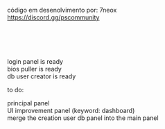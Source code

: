 código em desenolvimento por: 7neox <br>
https://discord.gg/pscommunity <br>
<br>
<br>
<br>
<br>
<br>
login panel is ready <br>
bios puller is ready <br>
db user creator is ready <br>

to do:

principal panel <br>
UI improvement panel (keyword: dashboard) <br>
merge the creation user db panel into the main panel <br>
